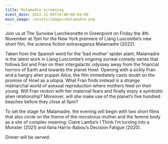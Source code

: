 ```yaml
---
title: Malamadre screening
event_date: 2022-11-04T19:00:00-04:00
main_image: /assets/images/malamadre.png
---
```


Join us at The Sunview Luncheonette in Greenpoint on Friday the 4th November at
7pm for the New York premiere of Liang Luscombe’s new short film, the science
fiction extravaganza Malamadre (2022).

Taken from the Spanish word for the ‘bad mother’ spider plant, Malamadre is the
latest work in Liang Luscombe’s ongoing surreal comedy series that follows Sol
and Fran on their intergalactic odyssey away from the financial horrors of
Earth and towards the planet Howl. Opening with a sickly Fran and a hangry
alien puppet Alice, the film immediately casts doubt on the promise of Howl as
a utopia. What Fran finds instead is a strange matriarchal world of asexual
reproduction where mothers feed on their young. Will Fran reckon with her
maternal fears and finally enjoy a symbiotic alien relationship? Moreover, will
she make use of the planet’s five hundred beaches before they close at 5pm?

To set the stage for Malamadre, the evening will begin with two short films
that also circle on the theme of the monstrous mother and the femme body as a
site of complex meaning: Claire Lambe’s I Think I’m turning into a Monster
(2021) and Ilana Harris-Babou’s Decision Fatigue (2020).

Dinner will be served.
